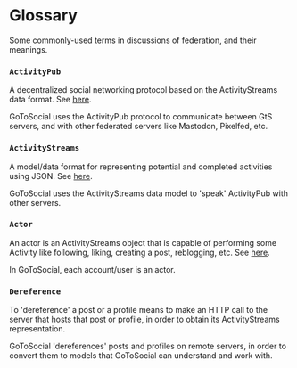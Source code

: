 # Glossary

Some commonly-used terms in discussions of federation, and their meanings.

### `ActivityPub`

A decentralized social networking protocol based on the ActivityStreams data format. See [here](https://www.w3.org/TR/activitypub/).

GoToSocial uses the ActivityPub protocol to communicate between GtS servers, and with other federated servers like Mastodon, Pixelfed, etc.

### `ActivityStreams`

A model/data format for representing potential and completed activities using JSON. See [here](https://www.w3.org/TR/activitystreams-core/).

GoToSocial uses the ActivityStreams data model to 'speak' ActivityPub with other servers.

### `Actor`

An actor is an ActivityStreams object that is capable of performing some Activity like following, liking, creating a post, reblogging, etc. See [here](https://www.w3.org/TR/activitypub/#actors).

In GoToSocial, each account/user is an actor.

### `Dereference`

To 'dereference' a post or a profile means to make an HTTP call to the server that hosts that post or profile, in order to obtain its ActivityStreams representation.

GoToSocial 'dereferences' posts and profiles on remote servers, in order to convert them to models that GoToSocial can understand and work with.
